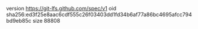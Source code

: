 version https://git-lfs.github.com/spec/v1
oid sha256:ed3f25e8aac6cdf555c26f03403dd1fd34b6af77a86bc4695afcc794bd9eb85c
size 88808
